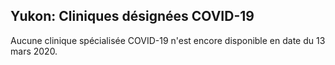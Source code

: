 ## Yukon: Cliniques désignées COVID-19

Aucune clinique spécialisée COVID-19 n'est encore disponible en date du 13 mars 2020.
